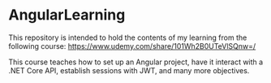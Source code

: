 # AngularLearning

This repository is intended to hold the contents of my learning from the following course: https://www.udemy.com/share/101Wh2B0UTeVlSQnw=/

This course teaches how to set up an Angular project, have it interact with a .NET Core API, establish sessions with JWT, and many more objectives.
